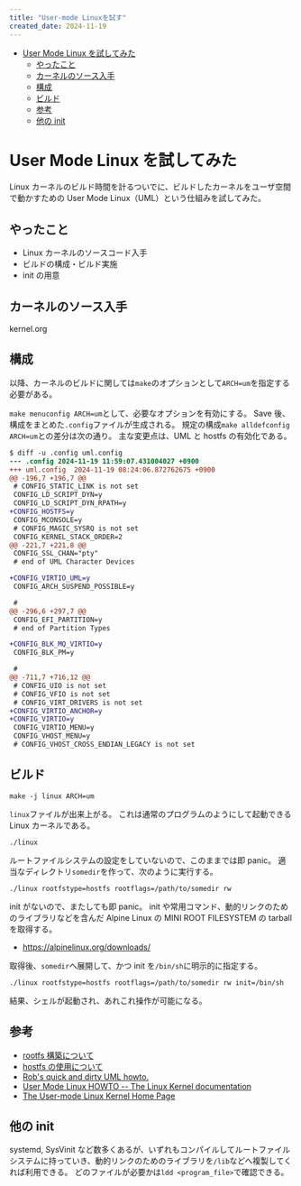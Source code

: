 ```yaml
---
title: "User-mode Linuxを試す"
created_date: 2024-11-19
---
```


- [User Mode Linux を試してみた](#user-mode-linux-を試してみた)
  - [やったこと](#やったこと)
  - [カーネルのソース入手](#カーネルのソース入手)
  - [構成](#構成)
  - [ビルド](#ビルド)
  - [参考](#参考)
  - [他の init](#他の-init)

# User Mode Linux を試してみた

Linux カーネルのビルド時間を計るついでに、ビルドしたカーネルをユーザ空間で動かすための User Mode Linux（UML）という仕組みを試してみた。

## やったこと

- Linux カーネルのソースコード入手
- ビルドの構成・ビルド実施
- init の用意

## カーネルのソース入手

kernel.org

## 構成

以降、カーネルのビルドに関しては`make`のオプションとして`ARCH=um`を指定する必要がある。

`make menuconfig ARCH=um`として、必要なオプションを有効にする。
Save 後、構成をまとめた`.config`ファイルが生成される。
規定の構成`make alldefconfig ARCH=um`との差分は次の通り。
主な変更点は、UML と hostfs の有効化である。

```diff
$ diff -u .config uml.config
--- .config	2024-11-19 11:59:07.431004027 +0900
+++ uml.config	2024-11-19 08:24:06.872762675 +0900
@@ -196,7 +196,7 @@
 # CONFIG_STATIC_LINK is not set
 CONFIG_LD_SCRIPT_DYN=y
 CONFIG_LD_SCRIPT_DYN_RPATH=y
+CONFIG_HOSTFS=y
 CONFIG_MCONSOLE=y
 # CONFIG_MAGIC_SYSRQ is not set
 CONFIG_KERNEL_STACK_ORDER=2
@@ -221,7 +221,8 @@
 CONFIG_SSL_CHAN="pty"
 # end of UML Character Devices

+CONFIG_VIRTIO_UML=y
 CONFIG_ARCH_SUSPEND_POSSIBLE=y

 #
@@ -296,6 +297,7 @@
 CONFIG_EFI_PARTITION=y
 # end of Partition Types

+CONFIG_BLK_MQ_VIRTIO=y
 CONFIG_BLK_PM=y

 #
@@ -711,7 +716,12 @@
 # CONFIG_UIO is not set
 # CONFIG_VFIO is not set
 # CONFIG_VIRT_DRIVERS is not set
+CONFIG_VIRTIO_ANCHOR=y
+CONFIG_VIRTIO=y
 CONFIG_VIRTIO_MENU=y
 CONFIG_VHOST_MENU=y
 # CONFIG_VHOST_CROSS_ENDIAN_LEGACY is not set
```

## ビルド

```
make -j linux ARCH=um
```

`linux`ファイルが出来上がる。
これは通常のプログラムのようにして起動できる Linux カーネルである。

```
./linux
```

ルートファイルシステムの設定をしていないので、このままでは即 panic。
適当なディレクトリ`somedir`を作って、次のように実行する。

```
./linux rootfstype=hostfs rootflags=/path/to/somedir rw
```

init がないので、またしても即 panic。
init や常用コマンド、動的リンクのためのライブラリなどを含んだ Alpine Linux の MINI ROOT FILESYSTEM の tarball を取得する。

- https://alpinelinux.org/downloads/

取得後、`somedir`へ展開して、かつ init を`/bin/sh`に明示的に指定する。

```
./linux rootfstype=hostfs rootflags=/path/to/somedir rw init=/bin/sh
```

結果、シェルが起動され、あれこれ操作が可能になる。

## 参考

- [rootfs 構築について](https://tldp.org/HOWTO/Bootdisk-HOWTO/buildroot.html)
- [hostfs の使用について](https://xeiaso.net/blog/howto-usermode-linux-2019-07-07/)
- [Rob's quick and dirty UML howto.](https://landley.net/code/UML.html)
- [User Mode Linux HOWTO -- The Linux Kernel documentation](https://www.kernel.org/doc/html/v5.9/virt/uml/user_mode_linux.html#)
- [The User-mode Linux Kernel Home Page](https://user-mode-linux.sourceforge.net/index.html)

## 他の init

systemd, SysVinit など数多くあるが、いずれもコンパイルしてルートファイルシステムに持っていき、動的リンクのためのライブラリを`/lib`などへ複製してくれば利用できる。
どのファイルが必要かは`ldd <program_file>`で確認できる。
